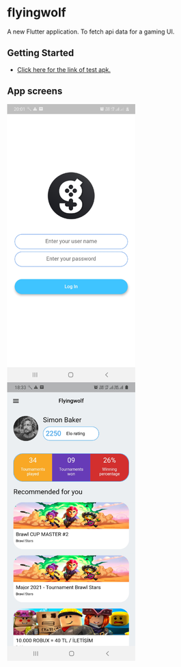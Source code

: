 # flyingwolf

A new Flutter application.
To fetch api data for a gaming UI.

## Getting Started

- [Click here for the link of test apk.](https://drive.google.com/file/d/137qBkee0CzAmhm1lhRCwFfEOPbYpH9bd/view?usp=sharing)

## App screens

<img src="https://raw.githubusercontent.com/divyanshuverma72/bluestacksAssignment/master/blustack1.jpg" width=300 align=left>
<img src="https://raw.githubusercontent.com/divyanshuverma72/bluestacksAssignment/master/bluestack2.jpg" width=300align=left>



